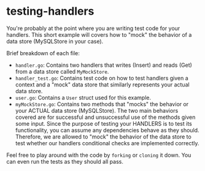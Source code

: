 # testing-handlers

You're probably at the point where you are writing test code for your handlers. This short example 
will covers how to "mock" the behavior of a data store (MySQLStore in your case). 

Brief breakdown of each file:
- `handler.go`: Contains two handlers that writes (Insert) and reads (Get) from a data store called `MyMockStore`.
- `handler_test.go`: Contains test code on how to test handlers given a context and a "mock" data store that 
similarly represents your actual data store.
- `user.go`: Contains a `User` struct used for this example.
- `myMockStore.go`: Contains two methods that "mocks" the behavior or your ACTUAL data store (MySQLStore). The two main 
behaviors covered are for successful and unsuccessful use of the methods given some input. Since the purpose of
testing your HANDLERS is to test its functionality, you can assume any dependencies behave as they should. Therefore,
we are allowed to "mock" the behavior of the data store to test whether our handlers conditional checks are implemented 
correctly.


Feel free to play around with the code by `forking` or `cloning` it down. You can even run the
tests as they should all pass. 